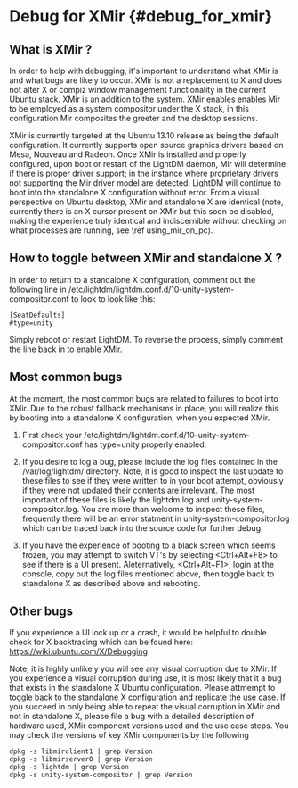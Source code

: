 Debug for XMir {#debug_for_xmir}
=================

What is XMir ?
----------------

In order to help with debugging, it's important to understand what XMir is
and what bugs are likely to occur. XMir is not a replacement to X and does
not alter X or compiz window management functionality in the current Ubuntu
stack. XMir is an addition to the system. XMir enables enables Mir to be
employed as a system compositor under the X stack, in this configuration
Mir composites the greeter and the desktop sessions.

XMir is currently targeted at the Ubuntu 13.10 release as being the default
configuration. It currently supports open source graphics drivers based on
Mesa, Nouveau and Radeon. Once XMir is installed and properly configured,
upon boot or restart of the LightDM daemon, Mir will determine if there
is proper driver support; in the instance where proprietary drivers not
supporting the Mir driver model are detected, LightDM will continue to
boot into the standalone X configuration without error. From a visual
perspective on Ubuntu desktop, XMir and standalone X are identical (note,
currently there is an X cursor present on XMir but this soon be disabled,
making the experience truly identical and indiscernible without checking on
what processes are running, see \ref using_mir_on_pc).

How to toggle between XMir and standalone X ?
-------------------------------------

In order to return to a standalone X configuration, comment out the following
line in /etc/lightdm/lightdm.conf.d/10-unity-system-compositor.conf to look to
look like this:

    [SeatDefaults]
    #type=unity

Simply reboot or restart LightDM.
To reverse the process, simply comment the line back in to enable XMir.

Most common bugs
-------------------------------------

At the moment, the most common bugs are related to failures to boot into XMir.
Due to the robust fallback mechanisms in place, you will realize this
by booting into a standalone X configuration, when you expected XMir.

1. First check your /etc/lightdm/lightdm.conf.d/10-unity-system-compositor.conf
   has type=unity properly enabled.

2. If you desire to log a bug, please include the log files contained in the
   /var/log/lightdm/ directory. Note, it is good to inspect the last update to
   these files to see if they were written to in your boot attempt,
   obviously if they were not updated their contents are irrelevant.
   The most important of these files is likely the lightdm.log and
   unity-system-compositor.log. You are more than welcome to inspect these
   files, frequently there will be an error statment in
   unity-system-compositor.log which can be traced back into the source code
   for further debug.

3. If you have the experience of booting to a black screen which seems frozen,
   you may attempt to switch VT's by selecting <Ctrl+Alt+F8> to see if there is
   a UI present. Aleternatively, <Ctrl+Alt+F1>, login at the console, copy out
   the log files mentioned above, then toggle back to standalone X as described
   above and rebooting.

Other bugs
-------------------------------------

If you experience a UI lock up or a crash, it would be helpful to double check
for X backtracing which can be found here: https://wiki.ubuntu.com/X/Debugging

Note, it is highly unlikely you will see any visual corruption due to XMir. If
you experience a visual corruption during use, it is most likely that it a bug
that exists in the standalone X Ubuntu configuration. Please attmempt to toggle
back to the standalone X configuration and replicate the use case. If you
succeed in only being able to repeat the visual corruption in XMir and not in
standalone X, please file a bug with a detailed description of hardware used,
XMir component versions used and the use case steps. You may check the versions
of key XMir components by the following

    dpkg -s libmirclient1 | grep Version
    dpkg -s libmirserver0 | grep Version
    dpkg -s lightdm | grep Version
    dpkg -s unity-system-compositor | grep Version

